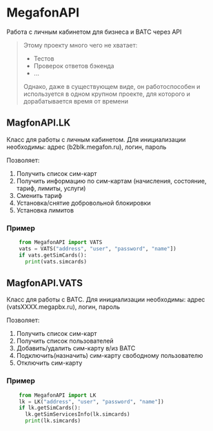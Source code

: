 # MegafonAPI
Работа с личным кабинетом для бизнеса и ВАТС через API

> Этому проекту много чего не хватает:
> * Тестов
> * Проверок ответов бэкенда
> * ...
> 
> Однако, даже в существующем виде, он работоспособен и используется в одном крупном проекте, для которого и дорабатывается время от времени


## MagfonAPI.LK
Класс для работы с личным кабинетом.
Для инициализации необходимы: адрес (b2blk.megafon.ru), логин, пароль

Позволяет:
1. Получить список сим-карт
1. Получить информацию по сим-картам (начисления, состояние, тариф, лимиты, услуги)
1. Сменить тариф
1. Установка/снятие добровольной блокировки
1. Установка лимитов

### Пример
```python
    from MegafonAPI import VATS
    vats = VATS("address", "user", "password", "name"])
    if vats.getSimCards():
      print(vats.simcards)
```

  
## MagfonAPI.VATS
Класс для работы с ВАТС.
Для инициализации необходимы: адрес (vatsXXXX.megapbx.ru), логин, пароль

Позволяет:
1. Получить список сим-карт
1. Получить список пользователей
1. Добавить/удалить сим-карту в/из ВАТС
1. Подключить(назначить) сим-карту свободному пользователю
1. Отключить сим-карту

### Пример
```python
    from MegafonAPI import LK
    lk = LK("address", "user", "password", "name"])
    if lk.getSimCards():
      lk.getSimServicesInfo(lk.simcards)
      print(lk.simcards)
```
